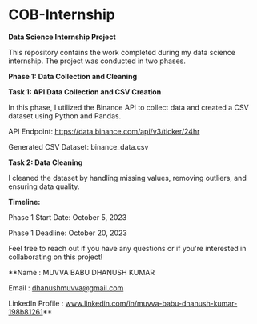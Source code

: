 # COB-Internship
**Data Science Internship Project**

This repository contains the work completed during my data science internship. The project was conducted in two phases.

**Phase 1: Data Collection and Cleaning**

**Task 1: API Data Collection and CSV Creation**

In this phase, I utilized the Binance API to collect data and created a CSV dataset using Python and Pandas.

API Endpoint: https://data.binance.com/api/v3/ticker/24hr

Generated CSV Dataset: binance_data.csv

**Task 2: Data Cleaning**

I cleaned the dataset by handling missing values, removing outliers, and ensuring data quality.

**Timeline:**

Phase 1 Start Date: October 5, 2023

Phase 1 Deadline: October 20, 2023

Feel free to reach out if you have any questions or if you're interested in collaborating on this project!

**Name : MUVVA BABU DHANUSH KUMAR

Email : dhanushmuvva@gmail.com

LinkedIn Profile : www.linkedin.com/in/muvva-babu-dhanush-kumar-198b81261**
